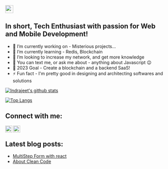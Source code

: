 <img src="https://media.giphy.com/media/hvRJCLFzcasrR4ia7z/giphy.gif" width="25px">

## In short, Tech Enthusiast with passion for Web and Mobile Development!
- 🔭 I’m currently working on - Misterious projects...
- 🌱 I’m currently learning - Redis, Blockchain
- 👯 I’m looking to increase my network, and get more knowledge
- 💬 You can text me, or ask me about - anything about Javascript 😉
- 🥅 2023 Goal - Create a blockchain and a backend SaaS!
- ⚡ Fun fact - I'm pretty good in designing and architecting softwares and solutions


[![Indrajeet's github stats](https://github-readme-stats.vercel.app/api?username=trsp400&count_private=true&include_all_commits=true&theme=radical)](https://github.com/trsp400?tab=repositories)

[![Top Langs](https://github-readme-stats.vercel.app/api/top-langs/?username=trsp400&hide=java,Objective-C&layout=compact)](https://github.com/anuraghazra/github-readme-stats)

## Connect with me:
[<img align="left" alt="codeSTACKr.com" width="22px" src="https://cdn4.iconfinder.com/data/icons/social-media-2210/24/Medium-512.png" />](https://anonymousrob.medium.com/)
[<img align="left" alt="LinkedIn" width="22px" src="https://cdn.jsdelivr.net/npm/simple-icons@v3/icons/linkedin.svg" />](https://www.linkedin.com/in/thiago-r-a904bb119/)

<br />

## Latest blog posts:
<!-- BLOG-POST-LIST:START -->
- [MultiStep Form with react](https://roblesthiago38.medium.com/como-criar-um-multistep-form-com-reactjs-b8d51159758)
- [About Clean Code](https://roblesthiago38.medium.com/clean-code-c30b2c440068)
<!-- BLOG-POST-LIST:END -->

[medium]: https://roblesthiago38.medium.com/
